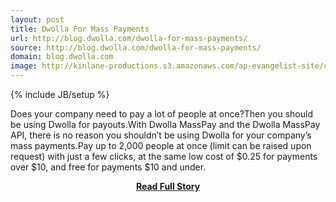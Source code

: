 ```yaml
---
layout: post
title: Dwolla For Mass Payments
url: http://blog.dwolla.com/dwolla-for-mass-payments/
source: http://blog.dwolla.com/dwolla-for-mass-payments/
domain: blog.dwolla.com
image: http://kinlane-productions.s3.amazonaws.com/ap-evangelist-site/curated/screenshots/8993_blog_dwolla_com.png
---
```

{% include JB/setup %}<p>Does your company need to pay a lot of people at once?Then you should be using Dwolla for payouts.With Dwolla MassPay and the Dwolla MassPay API, there is no reason you shouldn’t be using Dwolla for your company’s mass payments.Pay up to 2,000 people at once (limit can be raised upon request) with just a few clicks, at the same low cost of $0.25 for payments over $10, and free for payments $10 and under.</p>
<center><p><a href="http://blog.dwolla.com/dwolla-for-mass-payments/" style='padding:25px; font-sze:18px; font-weight: bold;'>Read Full Story</a></p></center>
